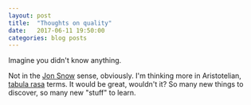 ```yaml
---
layout: post
title:  "Thoughts on quality"
date:   2017-06-11 19:50:00
categories: blog posts
---
```


Imagine you didn't know anything.

Not in the [Jon Snow][jon-snow] sense, obviously. I'm thinking more in Aristotelian, [tabula rasa][tabula] terms. It would be great, wouldn't it? So many new things to discover, so many new "stuff" to learn. 




[jon-snow]: http://thethings1.imgix.net/wp-content/uploads/2017/01/snow-memes-banner.jpg
[tabula]: https://en.wikipedia.org/wiki/Tabula_rasa
[github-pages]: http://pages.github.com
